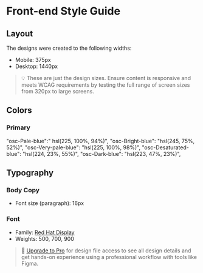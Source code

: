 # Front-end Style Guide

## Layout

The designs were created to the following widths:

- Mobile: 375px
- Desktop: 1440px

> 💡 These are just the design sizes. Ensure content is responsive and meets WCAG requirements by testing the full range of screen sizes from 320px to large screens.

## Colors

### Primary

"osc-Pale-blue":" hsl(225, 100%, 94%)",
"osc-Bright-blue": "hsl(245, 75%, 52%)",
"osc-Very-pale-blue": "hsl(225, 100%, 98%)",
"osc-Desaturated-blue": "hsl(224, 23%, 55%)",
"osc-Dark-blue": "hsl(223, 47%, 23%)",

## Typography

### Body Copy

- Font size (paragraph): 16px

### Font

- Family: [Red Hat Display](https://fonts.google.com/specimen/Red+Hat+Display)
- Weights: 500, 700, 900

> 💎 [Upgrade to Pro](https://www.frontendmentor.io/pro?ref=style-guide) for design file access to see all design details and get hands-on experience using a professional workflow with tools like Figma.
